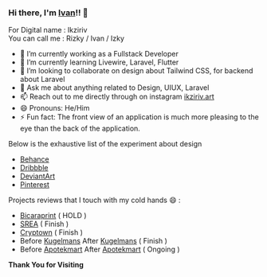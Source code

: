 ### Hi there, I'm [Ivan](https://www.ikziriv.com)!! 👋
For Digital name : Ikziriv
<br> You can call me : Rizky / Ivan / Izky

- 🔭 I’m currently working as a Fullstack Developer
- 🌱 I’m currently learning Livewire, Laravel, Flutter
- 👯 I’m looking to collaborate on design about Tailwind CSS, for backend about Laravel
- 💬 Ask me about anything related to Design, UIUX, Laravel
- 📫 Reach out to me directly through on instagram [ikziriv.art](https://www.instagram.com/ikziriv.art)
- 😄 Pronouns: He/Him
- ⚡ Fun fact: The front view of an application is much more pleasing to the eye than the back of the application.

Below is the exhaustive list of the experiment about design
- [Behance](https://www.behance.net/ikziriv)
- [Dribbble](https://dribbble.com/Ikziriv)
- [DeviantArt](https://www.deviantart.com/ikzirivart)
- [Pinterest](https://www.pinterest.com/Ikziriv/)

Projects reviews that I touch with my cold hands 😄 :
- [Bicaraprint](http://phplaravel-478346-1675448.cloudwaysapps.com/) ( HOLD )
- [SREA](http://phplaravel-478346-1761094.cloudwaysapps.com/) ( Finish )
- [Cryptown](http://phplaravel-478346-1761820.cloudwaysapps.com/) ( Finish )
- Before [Kugelmans](https://www.kugelmans.com/) After [Kugelmans](http://phplaravel-478346-1938053.cloudwaysapps.com/) ( Finish )
- Before [Apotekmart](http://www.apotekmart.com/) After [Apotekmart](http://phplaravel-478346-1938053.cloudwaysapps.com/) ( Ongoing )

<b>Thank You for Visiting</b>

<!--
**Ikziriv/ikziriv** is a ✨ _special_ ✨ repository because its `README.md` (this file) appears on your GitHub profile.
Here are some ideas to get you started:
- 🤔 I’m looking for help with building an frontend using Tailwind CSS
-->
